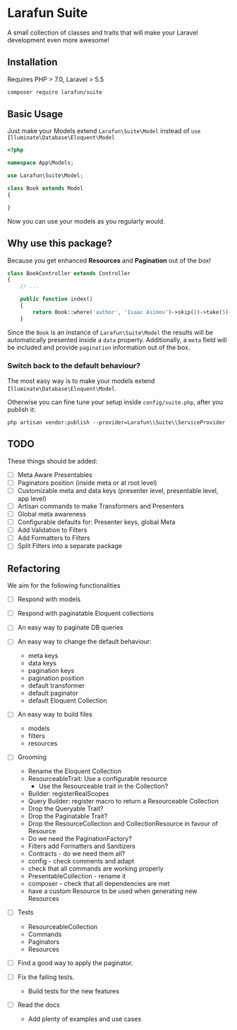 # Larafun Suite
A small collection of classes and traits that will make your Laravel development even more awesome!

## Installation

Requires PHP > 7.0, Laravel > 5.5

```bash
composer require larafun/suite
```

## Basic Usage

Just make your Models extend `Larafun\Suite\Model` instead of `use Illuminate\Database\Eloquent\Model`

```php
<?php

namespace App\Models;

use Larafun\Suite\Model;

class Book extends Model
{

}
```

Now you can use your models as you regularly would.

## Why use this package?

Because you get enhanced **Resources** and **Pagination** out of the box!

```php
class BookController extends Controller
{
    // ...

    public function index()
    {
        return Book::where('author', 'Isaac Asimov')->skip(2)->take(5)->get();
    }

```

Since the `Book` is an instance of `Larafun\Suite\Model` the results will be
automatically presented inside a `data` property. Additionally, a `meta` field
will be included and provide `pagination` information out of the box.

### Switch back to the default behaviour?

The most easy way is to make your models extend `Illuminate\Database\Eloquent\Model`.

Otherwise you can fine tune your setup inside `config/suite.php`, after you publish it:

`php artisan vendor:publish --provider=Larafun\\Suite\\ServiceProvider`

## TODO

These things should be added:

- [ ] Meta Aware Presentables
- [ ] Paginators position (inside meta or at root level)
- [ ] Customizable meta and data keys (presenter level, presentable level, app level)
- [ ] Artisan commands to make Transformers and Presenters
- [ ] Global meta awareness
- [ ] Configurable defaults for: Presenter keys, global Meta
- [ ] Add Validation to Filters
- [ ] Add Formatters to Filters
- [ ] Split Filters into a separate package

## Refactoring

We aim for the following functionalities

 - [ ] Respond with models
 - [ ] Respond with paginatable Eloquent collections
 - [ ] An easy way to paginate DB queries
 - [ ] An easy way to change the default behaviour:
    - meta keys
    - data keys
    - pagination keys
    - pagination position
    - default transformer
    - default paginator
    - default Eloquent Collection
 - [ ] An easy way to build files
    - models
    - filters
    - resources
- [ ] Grooming
    - Rename the Eloquent Collection
    - ResourceableTrait: Use a configurable resource
      - Use the Resourceable trait in the Collection?
    - Builder: registerRealScopes
    - Query Builder: register macro to return a Resourceable Collection
    - Drop the Queryable Trait?
    - Drop the Paginatable Trait?
    - Drop the ResourceCollection and CollectionResource in favour of Resource
    - Do we need the PaginationFactory?
    - Filters add Formatters and Sanitizers
    - Contracts - do we need them all?
    - config - check comments and adapt
    - check that all commands are working properly
    - PresentableCollection - rename it
    - composer - check that all dependencies are met
    - have a custom Resource to be used when generating new Resources

- [ ] Tests
    - ResourceableCollection
    - Commands
    - Paginators
    - Resources

- [ ] Find a good way to apply the paginator.
- [ ] Fix the failing tests.
    - Build tests for the new features

- [ ] Read the docs
    - Add plenty of examples and use cases
